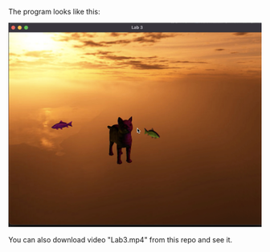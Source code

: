 The program looks like this:

![screenshot](https://github.com/alinapavlyuk/opengl_3d_scene/blob/main/Screenshot%202024-04-04%20at%2022.51.46.png)

You can also download video "Lab3.mp4" from this repo and see it.
